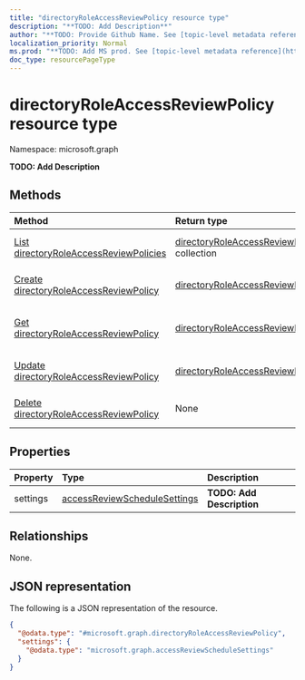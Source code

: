 ```yaml
---
title: "directoryRoleAccessReviewPolicy resource type"
description: "**TODO: Add Description**"
author: "**TODO: Provide Github Name. See [topic-level metadata reference](https://msgo.azurewebsites.net/add/document/guidelines/metadata.html#topic-level-metadata)**"
localization_priority: Normal
ms.prod: "**TODO: Add MS prod. See [topic-level metadata reference](https://msgo.azurewebsites.net/add/document/guidelines/metadata.html#topic-level-metadata)**"
doc_type: resourcePageType
---
```


# directoryRoleAccessReviewPolicy resource type

Namespace: microsoft.graph

**TODO: Add Description**

## Methods
|Method|Return type|Description|
|:---|:---|:---|
|[List directoryRoleAccessReviewPolicies](../api/directoryroleaccessreviewpolicy-list.md)|[directoryRoleAccessReviewPolicy](../resources/directoryroleaccessreviewpolicy.md) collection|Get a list of the [directoryRoleAccessReviewPolicy](../resources/directoryroleaccessreviewpolicy.md) objects and their properties.|
|[Create directoryRoleAccessReviewPolicy](../api/directoryroleaccessreviewpolicy-create.md)|[directoryRoleAccessReviewPolicy](../resources/directoryroleaccessreviewpolicy.md)|Create a new [directoryRoleAccessReviewPolicy](../resources/directoryroleaccessreviewpolicy.md) object.|
|[Get directoryRoleAccessReviewPolicy](../api/directoryroleaccessreviewpolicy-get.md)|[directoryRoleAccessReviewPolicy](../resources/directoryroleaccessreviewpolicy.md)|Read the properties and relationships of a [directoryRoleAccessReviewPolicy](../resources/directoryroleaccessreviewpolicy.md) object.|
|[Update directoryRoleAccessReviewPolicy](../api/directoryroleaccessreviewpolicy-update.md)|[directoryRoleAccessReviewPolicy](../resources/directoryroleaccessreviewpolicy.md)|Update the properties of a [directoryRoleAccessReviewPolicy](../resources/directoryroleaccessreviewpolicy.md) object.|
|[Delete directoryRoleAccessReviewPolicy](../api/directoryroleaccessreviewpolicy-delete.md)|None|Deletes a [directoryRoleAccessReviewPolicy](../resources/directoryroleaccessreviewpolicy.md) object.|

## Properties
|Property|Type|Description|
|:---|:---|:---|
|settings|[accessReviewScheduleSettings](../resources/accessreviewschedulesettings.md)|**TODO: Add Description**|

## Relationships
None.

## JSON representation
The following is a JSON representation of the resource.
<!-- {
  "blockType": "resource",
  "keyProperty": "id",
  "@odata.type": "microsoft.graph.directoryRoleAccessReviewPolicy",
  "openType": false
}
-->
``` json
{
  "@odata.type": "#microsoft.graph.directoryRoleAccessReviewPolicy",
  "settings": {
    "@odata.type": "microsoft.graph.accessReviewScheduleSettings"
  }
}
```

